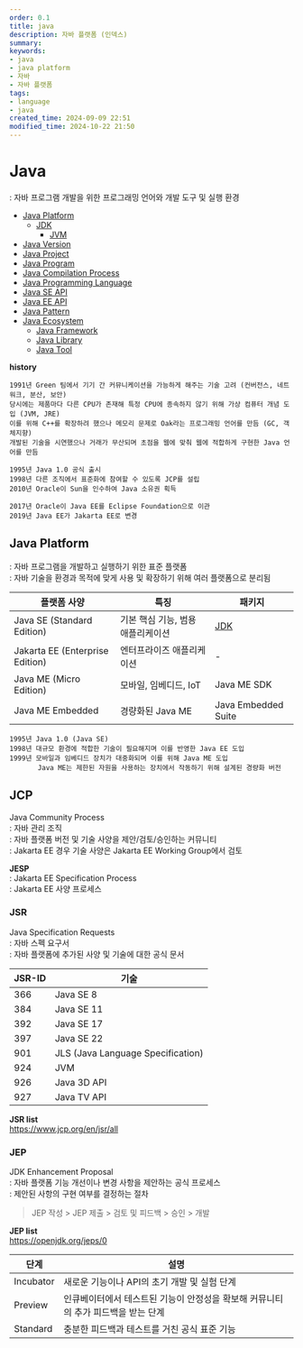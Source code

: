 ```yaml
---
order: 0.1
title: java
description: 자바 플랫폼 (인덱스)
summary:
keywords:
- java
- java platform
- 자바
- 자바 플랫폼
tags:
- language
- java
created_time: 2024-09-09 22:51
modified_time: 2024-10-22 21:50
---
```


# Java
: 자바 프로그램 개발을 위한 프로그래밍 언어와 개발 도구 및 실행 환경

- [Java Platform](#java-platform)
  - [JDK](./jdk.md)
    - [JVM](./jvm.md)
- [Java Version](./java-version.md)
- [Java Project](./java-project.md)
- [Java Program](./java-program.md)
- [Java Compilation Process](./java-compilation-process.md)
- [Java Programming Language](./java-lang/index.md)
- [Java SE API](./java-api-se/index.md)
- [Java EE API](./java-api-ee/index.md)
- [Java Pattern](./java-pattern/index.md)
- [Java Ecosystem](./java-ecosystem/index.md)
  - [Java Framework](./java-ecosystem/java-framework.md)
  - [Java Library](./java-ecosystem/java-lib.md)
  - [Java Tool](./java-ecosystem/java-tool.md)


**history**  
```
1991년 Green 팀에서 기기 간 커뮤니케이션을 가능하게 해주는 기술 고려 (컨버전스, 네트워크, 분산, 보안) 
당시에는 제품마다 다른 CPU가 존재해 특정 CPU에 종속하지 않기 위해 가상 컴퓨터 개념 도입 (JVM, JRE)
이를 위해 C++를 확장하려 했으나 메모리 문제로 Oak라는 프로그래밍 언어를 만듬 (GC, 객체지향)
개발된 기술을 시연했으나 거래가 무산되며 초점을 웹에 맞춰 웹에 적합하게 구현한 Java 언어를 만듬

1995년 Java 1.0 공식 출시
1998년 다른 조직에서 표준화에 참여할 수 있도록 JCP를 설립
2010년 Oracle이 Sun을 인수하여 Java 소유권 획득

2017년 Oracle이 Java EE를 Eclipse Foundation으로 이관
2019년 Java EE가 Jakarta EE로 변경
```



## Java Platform
: 자바 프로그램을 개발하고 실행하기 위한 표준 플랫폼  
: 자바 기술을 환경과 목적에 맞게 사용 및 확장하기 위해 여러 플랫폼으로 분리됨  

플랫폼 사양 | 특징 | 패키지
---|---|---
Java SE (Standard Edition)      | 기본 핵심 기능, 범용 애플리케이션 | [JDK](./jdk.md)
Jakarta EE (Enterprise Edition) | 엔터프라이즈 애플리케이션 | -
Java ME (Micro Edition)         | 모바일, 임베디드, IoT | Java ME SDK
Java ME Embedded                | 경량화된 Java ME | Java Embedded Suite

```
1995년 Java 1.0 (Java SE)
1998년 대규모 환경에 적합한 기술이 필요해지며 이를 반영한 Java EE 도입
1999년 모바일과 임베디드 장치가 대중화되며 이를 위해 Java ME 도입
       Java ME는 제한된 자원을 사용하는 장치에서 작동하기 위해 설계된 경량화 버전
```



## JCP
Java Community Process  
: 자바 관리 조직  
: 자바 플랫폼 버전 및 기술 사양을 제안/검토/승인하는 커뮤니티  
: Jakarta EE 경우 기술 사양은 Jakarta EE Working Group에서 검토  

**JESP**  
: Jakarta EE Specification Process  
: Jakarta EE 사양 프로세스  



### JSR
Java Specification Requests  
: 자바 스펙 요구서  
: 자바 플랫폼에 추가된 사양 및 기술에 대한 공식 문서  

JSR-ID  | 기술
---|---
366 | Java SE 8
384 | Java SE 11
392 | Java SE 17
397 | Java SE 22
901 | JLS (Java Language Specification)
924 | JVM
926 | Java 3D API
927 | Java TV API

**JSR list**  
https://www.jcp.org/en/jsr/all



### JEP
JDK Enhancement Proposal  
: 자바 플랫폼 기능 개선이나 변경 사항을 제안하는 공식 프로세스  
: 제안된 사항의 구현 여부를 결정하는 절차  

> JEP 작성 > JEP 제출 > 검토 및 피드백 > 승인 > 개발

**JEP list**  
https://openjdk.org/jeps/0


단계 | 설명
---|---
Incubator | 새로운 기능이나 API의 초기 개발 및 실험 단계
Preview   | 인큐베이터에서 테스트된 기능이 안정성을 확보해 커뮤니티의 추가 피드백을 받는 단계
Standard  | 충분한 피드백과 테스트를 거친 공식 표준 기능